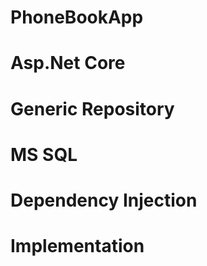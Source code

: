 # PhoneBookApp
# Asp.Net Core
# Generic Repository
# MS SQL 
# Dependency Injection
# Implementation

